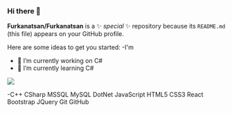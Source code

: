 ### Hi there 👋

**Furkanatsan/Furkanatsan** is a ✨ _special_ ✨ repository because its `README.md` (this file) appears on your GitHub profile.

Here are some ideas to get you started:
-I'm
- 🔭 I’m currently working on C#
- 🌱 I’m currently learning C#

![](https://c.tenor.com/6iDjYxog8acAAAAd/benim-i%C3%A7in%C3%B6nemli-kuzey-g%C3%BCney.gif)

-C++ CSharp MSSQL MySQL DotNet JavaScript HTML5 CSS3 React Bootstrap JQuery Git GitHub
